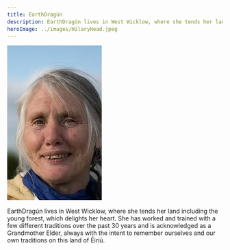 ```yaml
---
title: EarthDragún
description: EarthDragún lives in West Wicklow, where she tends her land including the young forest, which delights her heart. She has worked and trained with a few different traditions over the past 30 years and is acknowledged as a Grandmother Elder, always with the intent to remember ourselves and our own traditions on this land of Éiriú.
heroImage: ../images/HilaryHead.jpeg
---
```


![EarthDragún](../images/HilaryHead.jpeg)

EarthDragún lives in West Wicklow, where she tends her land including the young forest, which delights her heart. She has worked and trained with a few different traditions over the past 30 years and is acknowledged as a Grandmother Elder, always with the intent to remember ourselves and our own traditions on this land of Éiriú.

